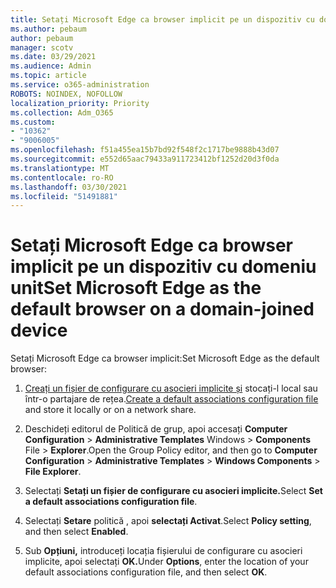 ```yaml
---
title: Setați Microsoft Edge ca browser implicit pe un dispozitiv cu domeniu unit
ms.author: pebaum
author: pebaum
manager: scotv
ms.date: 03/29/2021
ms.audience: Admin
ms.topic: article
ms.service: o365-administration
ROBOTS: NOINDEX, NOFOLLOW
localization_priority: Priority
ms.collection: Adm_O365
ms.custom:
- "10362"
- "9006005"
ms.openlocfilehash: f51a455ea15b7bd92f548f2c1717be9888b43d07
ms.sourcegitcommit: e552d65aac79433a911723412bf1252d20d3f0da
ms.translationtype: MT
ms.contentlocale: ro-RO
ms.lasthandoff: 03/30/2021
ms.locfileid: "51491881"
---
```

# <a name="set-microsoft-edge-as-the-default-browser-on-a-domain-joined-device"></a><span data-ttu-id="083ff-102">Setați Microsoft Edge ca browser implicit pe un dispozitiv cu domeniu unit</span><span class="sxs-lookup"><span data-stu-id="083ff-102">Set Microsoft Edge as the default browser on a domain-joined device</span></span>

<span data-ttu-id="083ff-103">Setați Microsoft Edge ca browser implicit:</span><span class="sxs-lookup"><span data-stu-id="083ff-103">Set Microsoft Edge as the default browser:</span></span> 

1. <span data-ttu-id="083ff-104">[Creați un fișier de configurare cu asocieri implicite și](https://go.microsoft.com/fwlink/?linkid=2132437) stocați-l local sau într-o partajare de rețea.</span><span class="sxs-lookup"><span data-stu-id="083ff-104">[Create a default associations configuration file](https://go.microsoft.com/fwlink/?linkid=2132437) and store it locally or on a network share.</span></span>

1. <span data-ttu-id="083ff-105">Deschideți editorul de Politică de grup, apoi accesați **Computer Configuration**  >  **Administrative Templates** Windows  >  **Components** File  >  **Explorer**.</span><span class="sxs-lookup"><span data-stu-id="083ff-105">Open the Group Policy editor, and then go to **Computer Configuration** > **Administrative Templates** > **Windows Components** > **File Explorer**.</span></span>

1. <span data-ttu-id="083ff-106">Selectați **Setați un fișier de configurare cu asocieri implicite.**</span><span class="sxs-lookup"><span data-stu-id="083ff-106">Select **Set a default associations configuration file**.</span></span>

1. <span data-ttu-id="083ff-107">Selectați **Setare** politică , apoi **selectați Activat**.</span><span class="sxs-lookup"><span data-stu-id="083ff-107">Select **Policy setting**, and then select **Enabled**.</span></span>

1. <span data-ttu-id="083ff-108">Sub **Opțiuni,** introduceți locația fișierului de configurare cu asocieri implicite, apoi selectați **OK.**</span><span class="sxs-lookup"><span data-stu-id="083ff-108">Under **Options**, enter the location of your default associations configuration file, and then select **OK**.</span></span>
